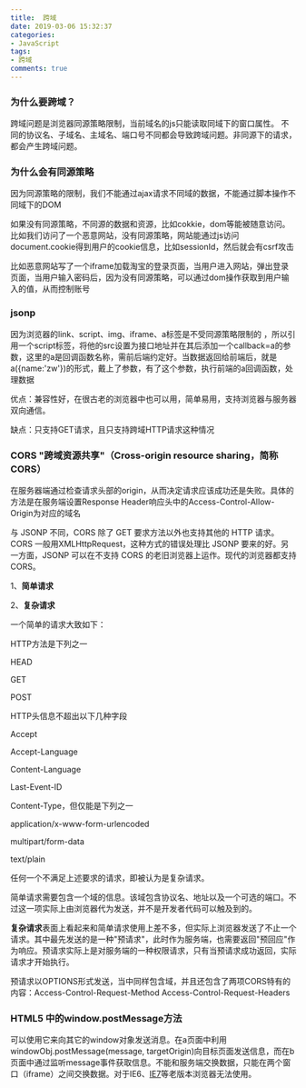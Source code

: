 ```yaml
---
title:  跨域
date: 2019-03-06 15:32:37
categories:
- JavaScript
tags:
- 跨域
comments: true
---
```


### 为什么要跨域？

跨域问题是浏览器同源策略限制，当前域名的js只能读取同域下的窗口属性。 不同的协议名、子域名、主域名、端口号不同都会导致跨域问题。非同源下的请求，都会产生跨域问题。

<!-- more -->

### 为什么会有同源策略

因为同源策略的限制，我们不能通过ajax请求不同域的数据，不能通过脚本操作不同域下的DOM

如果没有同源策略，不同源的数据和资源，比如cokkie，dom等能被随意访问。比如我们访问了一个恶意网站，没有同源策略，网站能通过js访问document.cookie得到用户的cookie信息，比如sessionId，然后就会有csrf攻击

比如恶意网站写了一个iframe加载淘宝的登录页面，当用户进入网站，弹出登录页面，当用户输入密码后，因为没有同源策略，可以通过dom操作获取到用户输入的值，从而控制账号

### jsonp

因为浏览器的link、script、img、iframe、a标签是不受同源策略限制的 ，所以引用一个script标签，将他的src设置为接口地址并在其后添加一个callback=a的参数，这里的a是回调函数名称，需前后端约定好。当数据返回给前端后，就是a({name:'zw'})的形式，戴上了参数，有了这个参数，执行前端的a回调函数，处理数据

优点：兼容性好，在很古老的浏览器中也可以用，简单易用，支持浏览器与服务器双向通信。 

缺点：只支持GET请求，且只支持跨域HTTP请求这种情况

### CORS "跨域资源共享"（Cross-origin resource sharing，简称CORS）

在服务器端通过检查请求头部的origin，从而决定请求应该成功还是失败。具体的方法是在服务端设置Response Header响应头中的Access-Control-Allow-Origin为对应的域名

与 JSONP 不同，CORS 除了 GET 要求方法以外也支持其他的 HTTP 请求。 CORS 一般用XMLHttpRequest，这种方式的错误处理比 JSONP 要来的好。另一方面，JSONP 可以在不支持 CORS 的老旧浏览器上运作。现代的浏览器都支持 CORS。

1、**简单请求**

2、**复杂请求**

一个简单的请求大致如下：

HTTP方法是下列之一

HEAD

GET

POST



HTTP头信息不超出以下几种字段

Accept

Accept-Language

Content-Language

Last-Event-ID

Content-Type，但仅能是下列之一

application/x-www-form-urlencoded

multipart/form-data

text/plain

任何一个不满足上述要求的请求，即被认为是复杂请求。



简单请求需要包含一个域的信息。该域包含协议名、地址以及一个可选的端口。不过这一项实际上由浏览器代为发送，并不是开发者代码可以触及到的。



**复杂请求**表面上看起来和简单请求使用上差不多，但实际上浏览器发送了不止一个请求。其中最先发送的是一种"预请求"，此时作为服务端，也需要返回"预回应"作为响应。预请求实际上是对服务端的一种权限请求，只有当预请求成功返回，实际请求才开始执行。

预请求以OPTIONS形式发送，当中同样包含域，并且还包含了两项CORS特有的内容：Access-Control-Request-Method Access-Control-Request-Headers



### HTML5 中的window.postMessage方法

可以使用它来向其它的window对象发送消息。在a页面中利用windowObj.postMessage(message, targetOrigin)向目标页面发送信息，而在b页面中通过监听message事件获取信息。不能和服务端交换数据，只能在两个窗口（iframe）之间交换数据。对于IE6、[IE7](https://www.baidu.com/s?wd=IE7&tn=24004469_oem_dg&rsv_dl=gh_pl_sl_csd)等老版本浏览器无法使用。